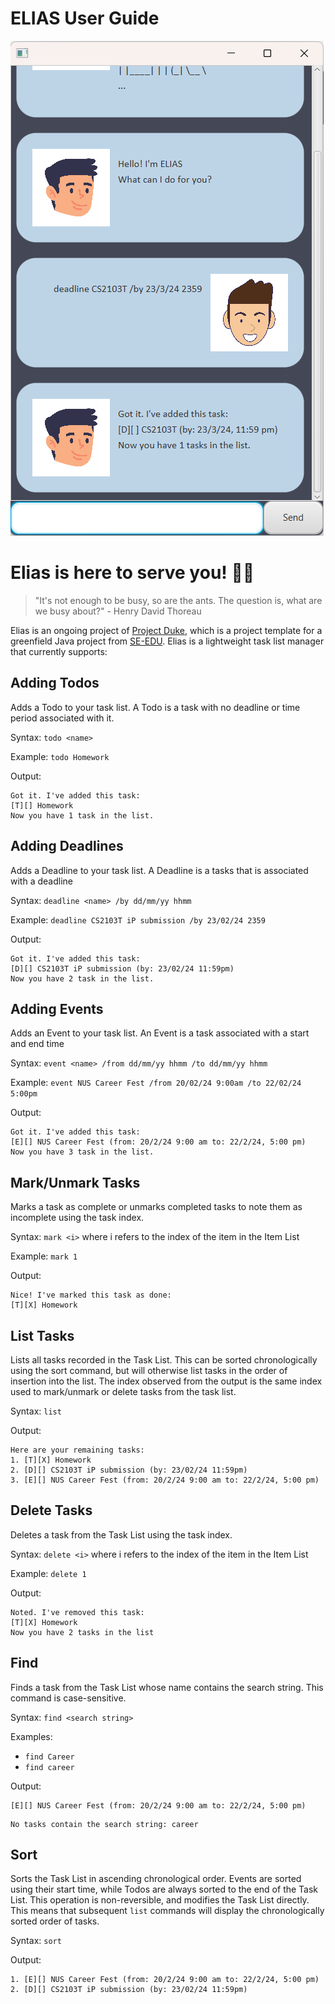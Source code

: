 # ELIAS User Guide

![Screenshot of UI](./docs/UI.png)

# Elias is here to serve  you! 🤵‍♂️

> "It's not enough to be busy, so are the ants. The question is, what are we busy about?" - Henry David Thoreau

Elias is an ongoing project of [Project Duke](https://github.com/se-edu/duke),
which is a project template for a greenfield Java project
from [SE-EDU](https://se-education.org/docs/templates.html). Elias is a
lightweight task list manager that currently supports:

## Adding Todos

Adds a Todo to your task list. A Todo is a task with no deadline or time period
associated with it.

Syntax: `todo <name>`

Example: `todo Homework`

Output:
```
Got it. I've added this task:
[T][] Homework
Now you have 1 task in the list.
```

## Adding Deadlines

Adds a Deadline to your task list. A Deadline is a tasks that is associated with
a deadline

Syntax: `deadline <name> /by dd/mm/yy hhmm`

Example: `deadline CS2103T iP submission /by 23/02/24 2359`

Output:
```
Got it. I've added this task:
[D][] CS2103T iP submission (by: 23/02/24 11:59pm)
Now you have 2 task in the list.
```

## Adding Events

Adds an Event to your task list. An Event is a task associated with a start
and end time

Syntax: `event <name> /from dd/mm/yy hhmm /to dd/mm/yy hhmm`

Example: `event NUS Career Fest /from 20/02/24 9:00am /to 22/02/24 5:00pm`

Output:
```
Got it. I've added this task:
[E][] NUS Career Fest (from: 20/2/24 9:00 am to: 22/2/24, 5:00 pm)
Now you have 3 task in the list.
```

## Mark/Unmark Tasks

Marks a task as complete or unmarks completed tasks to note them as incomplete
using the task index.

Syntax: `mark <i>` where i refers to the index of the item in the Item List

Example: `mark 1`

Output:
```
Nice! I've marked this task as done:
[T][X] Homework
```

## List Tasks

Lists all tasks recorded in the Task List. This can be sorted chronologically using
the sort command, but will otherwise list tasks in the order of insertion into the
list. The index observed from the output is the same index used to mark/unmark or
delete tasks from the task list.

Syntax: `list`

Output:
```
Here are your remaining tasks:
1. [T][X] Homework
2. [D][] CS2103T iP submission (by: 23/02/24 11:59pm)
3. [E][] NUS Career Fest (from: 20/2/24 9:00 am to: 22/2/24, 5:00 pm)
```

## Delete Tasks

Deletes a task from the Task List using the task index.

Syntax: `delete <i>` where i refers to the index of the item in the Item List

Example: `delete 1`

Output:
```
Noted. I've removed this task:
[T][X] Homework
Now you have 2 tasks in the list
```

## Find

Finds a task from the Task List whose name contains the search string. This command is case-sensitive.

Syntax: `find <search string>`

Examples:
- `find Career`
- `find career`

Output:
```
[E][] NUS Career Fest (from: 20/2/24 9:00 am to: 22/2/24, 5:00 pm)
```
```
No tasks contain the search string: career
```
## Sort

Sorts the Task List in ascending chronological order. Events are sorted using their start time, while Todos
are always sorted to the end of the Task List. This operation is non-reversible, and modifies the Task List directly.
This means that subsequent `list` commands will display the chronologically sorted order of tasks.

Syntax: `sort`

Output:
```
1. [E][] NUS Career Fest (from: 20/2/24 9:00 am to: 22/2/24, 5:00 pm)
2. [D][] CS2103T iP submission (by: 23/02/24 11:59pm)
```